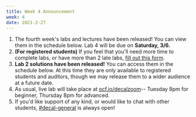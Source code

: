 ```yaml
---
title: Week 4 Announcement
week: 4
date: 2021-2-27
---
```


1. The fourth week's labs and lectures have been released! You can view them in the schedule below. Lab 4 will be due on **Saturday, 3/6.**
1. **(For registered students)** If you feel that you'll need more time to complete labs, or have more than 2 late labs, [fill out this form](https://docs.google.com/forms/d/e/1FAIpQLSdyiHHotB8fQT2FoucwYqAGq3DkZ6rK4-0zUBMtBKGostob2w/viewform).
1. **Lab 2 solutions have been released!** You can access them in the schedule below. At this time they are only available to registered students and auditors, though we may release them to a wider audience at a future date.
1. As usual, live lab will take place at [ocf.io/decalzoom](https://ocf.io/decalzoom)-- Tuesday 8pm for beginner, Thursday 8pm for advanced.
1. If you'd like support of any kind, or would like to chat with other students, [#decal-general](https://ocf.io/slack) is always open!

